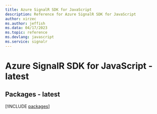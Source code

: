```yaml
---
title: Azure SignalR SDK for JavaScript
description: Reference for Azure SignalR SDK for JavaScript
author: xirzec
ms.author: jeffish
ms.data: 04/17/2023
ms.topic: reference
ms.devlang: javascript
ms.service: signalr
---
```

# Azure SignalR SDK for JavaScript - latest
## Packages - latest
[!INCLUDE [packages](signalr-index.md)]
